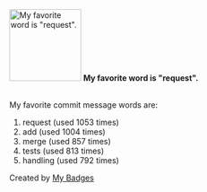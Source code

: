 <img src="https://my-badges.github.io/my-badges/favorite-word.png" alt="My favorite word is &quot;request&quot;." title="My favorite word is &quot;request&quot;." width="128">
<strong>My favorite word is &quot;request&quot;.</strong>
<br><br>

My favorite commit message words are:

1. request (used 1053 times)
2. add (used 1004 times)
3. merge (used 857 times)
4. tests (used 813 times)
5. handling (used 792 times)


Created by <a href="https://github.com/my-badges/my-badges">My Badges</a>